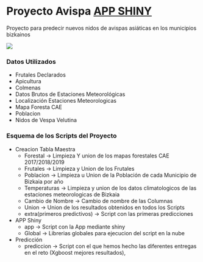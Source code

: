 # Proyecto Avispa [APP SHINY](https://danieldiaz.shinyapps.io/RetoKopuru/)
Proyecto para predecir nuevos nidos de avispas asiáticas en los municipios bizkainos

![](https://www.latiendadelapicultor.com/blog/wp-content/uploads/2015/10/vespa_velutina1.jpg)

### Datos Utilizados

- Frutales Declarados
- Apicultura
- Colmenas
- Datos Brutos de Estaciones Meteorológicas 
- Localización Estaciones Meteorologicas
- Mapa Foresta CAE
- Poblacion
- Nidos de Vespa Velutina 

### Esquema de los Scripts del Proyecto

+  Creacion Tabla Maestra
    + Forestal -> Limpieza Y union de los mapas forestales CAE 2017/2018/2019
    + Frutales -> Limpieza y Union de los Frutales
    + Poblacion -> Limpieza u Union de la Población de cada Municipio de Bizkaia por año
    + Temperaturas -> Limpieza y union de los datos climatologicos de las estaciones meteorologicas de Bizkaia
    + Cambio de Nombre -> Cambio de nombre de las Columnas
    + Union -> Union de los resultados obtenidos en todos los Scripts 
    + extra(primeros predictivos) -> Script con las primeras predicciones 
+  APP Shiny
    + app -> Script con la App mediante shiny
    + Global -> Librerias globales para ejecucion del script en la nube
+  Predicción
    * prediccion -> Script con el que hemos hecho las diferentes entregas en el reto (Xgboost mejores resultados), 
   


